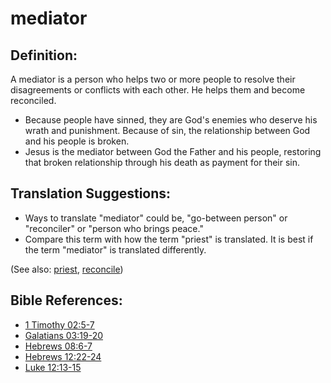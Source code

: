 # mediator #

## Definition: ##

A mediator is a person who helps two or more people to resolve their disagreements or conflicts with each other. He helps them and become reconciled.

* Because people have sinned, they are God's enemies who deserve his wrath and punishment. Because of sin, the relationship between God and his people is broken.
* Jesus is the mediator between God the Father and his people, restoring that broken relationship through his death as payment for their sin.

## Translation Suggestions: ##

* Ways to translate "mediator" could be, "go-between person" or "reconciler" or "person who brings peace."
* Compare this term with how the term "priest" is translated. It is best if the term "mediator" is translated differently.

(See also: [priest](../kt/priest.md), [reconcile](../kt/reconcile.md))

## Bible References: ##

* [1 Timothy 02:5-7](https://door43.org/en/bible/notes/1ti/02/05)
* [Galatians 03:19-20](https://door43.org/en/bible/notes/gal/03/19)
* [Hebrews 08:6-7](https://door43.org/en/bible/notes/heb/08/06)
* [Hebrews 12:22-24](https://door43.org/en/bible/notes/heb/12/22)
* [Luke 12:13-15](https://door43.org/en/bible/notes/luk/12/13)

